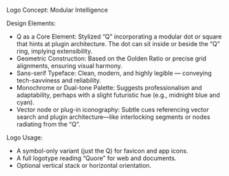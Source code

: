 Logo Concept: Modular Intelligence

Design Elements:
* Q as a Core Element: Stylized “Q” incorporating a modular dot or square that hints at plugin architecture. The dot can sit inside or beside the “Q” ring, implying extensibility.
* Geometric Construction: Based on the Golden Ratio or precise grid alignments, ensuring visual harmony.
* Sans-serif Typeface: Clean, modern, and highly legible — conveying tech-savviness and reliability.
* Monochrome or Dual-tone Palette: Suggests professionalism and adaptability, perhaps with a slight futuristic hue (e.g., midnight blue and cyan).
* Vector node or plug-in iconography: Subtle cues referencing vector search and plugin architecture—like interlocking segments or nodes radiating from the “Q”.

Logo Usage:
* A symbol-only variant (just the Q) for favicon and app icons.
* A full logotype reading “Quore” for web and documents.
* Optional vertical stack or horizontal orientation.
